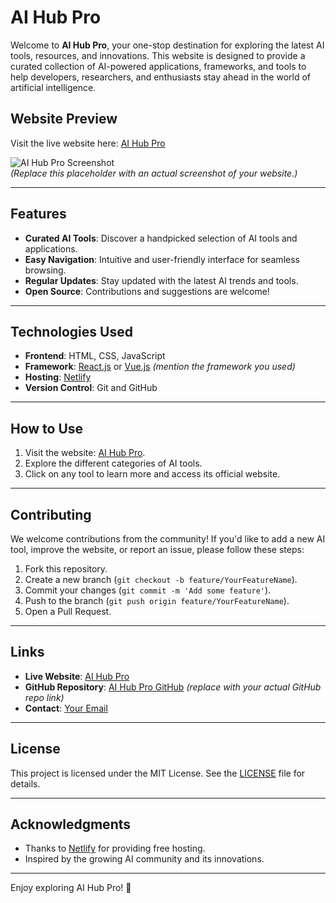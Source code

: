 # AI Hub Pro

Welcome to **AI Hub Pro**, your one-stop destination for exploring the latest AI tools, resources, and innovations. This website is designed to provide a curated collection of AI-powered applications, frameworks, and tools to help developers, researchers, and enthusiasts stay ahead in the world of artificial intelligence.

## Website Preview

Visit the live website here: [AI Hub Pro](https://aihubpro.netlify.app/)

![AI Hub Pro Screenshot](https://via.placeholder.com/1200x600.png?text=AI+Hub+Pro+Screenshot)  
*(Replace this placeholder with an actual screenshot of your website.)*

---

## Features

- **Curated AI Tools**: Discover a handpicked selection of AI tools and applications.
- **Easy Navigation**: Intuitive and user-friendly interface for seamless browsing.
- **Regular Updates**: Stay updated with the latest AI trends and tools.
- **Open Source**: Contributions and suggestions are welcome!

---

## Technologies Used

- **Frontend**: HTML, CSS, JavaScript
- **Framework**: [React.js](https://reactjs.org/) or [Vue.js](https://vuejs.org/) *(mention the framework you used)*
- **Hosting**: [Netlify](https://www.netlify.com/)
- **Version Control**: Git and GitHub

---

## How to Use

1. Visit the website: [AI Hub Pro](https://aihubpro.netlify.app/).
2. Explore the different categories of AI tools.
3. Click on any tool to learn more and access its official website.

---

## Contributing

We welcome contributions from the community! If you'd like to add a new AI tool, improve the website, or report an issue, please follow these steps:

1. Fork this repository.
2. Create a new branch (`git checkout -b feature/YourFeatureName`).
3. Commit your changes (`git commit -m 'Add some feature'`).
4. Push to the branch (`git push origin feature/YourFeatureName`).
5. Open a Pull Request.

---

## Links

- **Live Website**: [AI Hub Pro](https://aihubpro.netlify.app/)
- **GitHub Repository**: [AI Hub Pro GitHub](https://github.com/your-username/aihubpro) *(replace with your actual GitHub repo link)*
- **Contact**: [Your Email](mailto:youremail@example.com)

---

## License

This project is licensed under the MIT License. See the [LICENSE](LICENSE) file for details.

---

## Acknowledgments

- Thanks to [Netlify](https://www.netlify.com/) for providing free hosting.
- Inspired by the growing AI community and its innovations.

---

Enjoy exploring AI Hub Pro! 🚀
